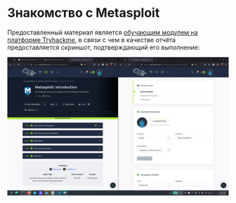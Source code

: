 # Знакомство с Metasploit

Предоставленный материал является [обучающим модулем на платформе Tryhackme](https://tryhackme.com/r/room/metasploitintro), в связи с чем в качестве отчёта предоставляется скриншот, подтверждающий его выполнение:

![](./completion.png)